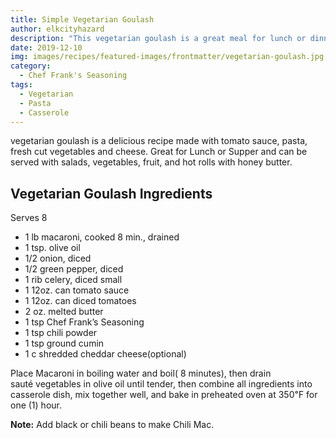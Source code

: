 ```yaml
---
title: Simple Vegetarian Goulash
author: elkcityhazard
description: "This vegetarian goulash is a great meal for lunch or dinner. Serve with salad, vegetables and some good bread to mop up the sauce."
date: 2019-12-10
img: images/recipes/featured-images/frontmatter/vegetarian-goulash.jpg
category:
  - Chef Frank's Seasoning
tags: 
  - Vegetarian
  - Pasta
  - Casserole
---
```

vegetarian goulash is a delicious recipe made with tomato sauce, pasta, fresh cut vegetables and cheese. Great for Lunch or Supper and can be served with salads, vegetables, fruit, and hot rolls with honey butter.

## Vegetarian Goulash Ingredients

Serves 8

  * 1 lb macaroni, cooked 8 min., drained
  * 1 tsp. olive oil
  * 1/2 onion, diced
  * 1/2 green pepper, diced
  * 1 rib celery, diced small
  * 1 12oz. can tomato sauce
  * 1 12oz. can diced tomatoes
  * 2 oz. melted butter
  * 1 tsp Chef Frank&#8217;s Seasoning
  * 1 tsp chili powder
  * 1 tsp ground cumin
  * 1 c shredded cheddar cheese(optional)

Place Macaroni in boiling water and boil( 8 minutes), then drain  
sauté vegetables in olive oil until tender, then combine all ingredients into casserole dish, mix together well, and bake in preheated oven at 350&#8457; for one (1) hour.

**Note:** Add black or chili beans to make Chili Mac.

 [1]: /wordpress/vegetables-and-salad-recipes/
 [2]: /wordpress/hot-vegetables/
 [3]: /wordpress/shop/